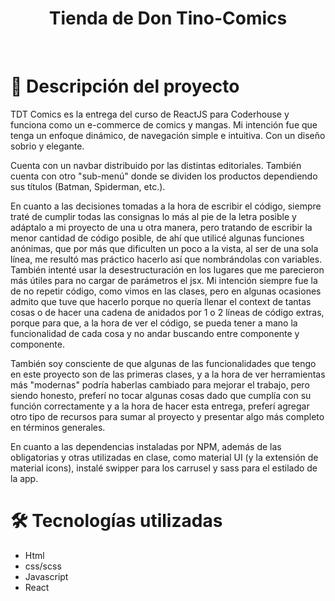 <h1 align="center">Tienda de Don Tino-Comics</h1> 
<br>

# 📝 Descripción del proyecto

TDT Comics es la entrega del curso de ReactJS para Coderhouse y funciona como un e-commerce de comics y mangas. Mi intención fue que tenga un enfoque dinámico, de navegación simple e intuitiva. Con un diseño sobrio y elegante.
 
Cuenta con un navbar distribuido por las distintas editoriales. También cuenta con otro "sub-menú" donde se dividen los productos dependiendo sus títulos (Batman, Spiderman, etc.).

En cuanto a las decisiones tomadas a la hora de escribir el código, siempre traté de cumplir todas las consignas lo más al pie de la letra posible y adáptalo a mi proyecto de una u otra manera, pero tratando de escribir la menor cantidad de código posible, de ahí que utilicé algunas funciones anónimas, que por más que dificulten un poco a la vista, al ser de una sola línea, me resultó mas práctico hacerlo así que nombrándolas con variables. También intenté usar la desestructuración en los lugares que me parecieron más útiles para no cargar de parámetros el jsx.
Mi intención siempre fue la de no repetir código, como vimos en las clases, pero en algunas ocasiones admito que tuve que hacerlo porque no quería llenar el context de tantas cosas o de hacer una cadena de anidados por 1 o 2 líneas de código extras, porque para que, a la hora de ver el código, se pueda tener a mano la funcionalidad de cada cosa y no andar buscando entre componente y componente.

También soy consciente de que algunas de las funcionalidades que tengo en este proyecto son de las primeras clases, y a la hora de ver herramientas más "modernas" podría haberlas cambiado para mejorar el trabajo, pero siendo honesto, preferí no tocar algunas cosas dado que cumplía con su función correctamente y a la hora de hacer esta entrega, preferí agregar otro tipo de recursos para sumar al proyecto y presentar algo más completo en términos generales.

En cuanto a las dependencias instaladas por NPM, además de las obligatorias y otras utilizadas en clase, como material UI (y la extensión de material icons), instalé swipper para los carrusel y sass para el estilado de la app.

# 🛠️ Tecnologías utilizadas

<ul> 
<li>Html</li>
<li>css/scss</li>
<li>Javascript</li>
<li>React</li>
</ul>
